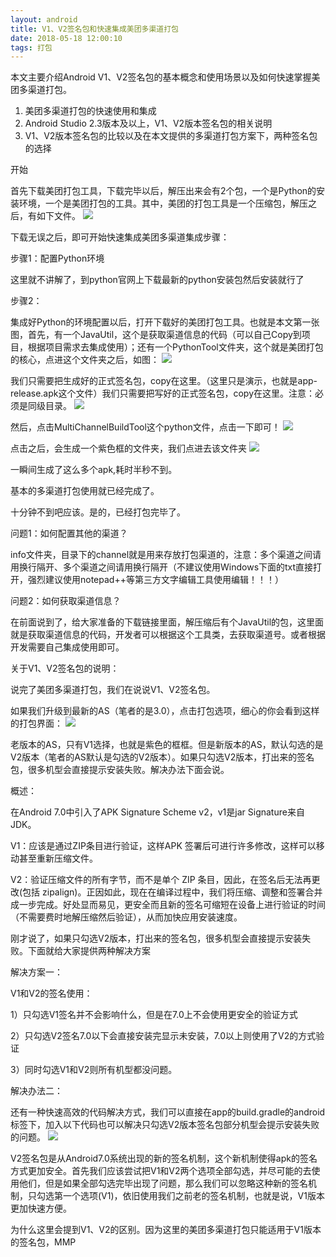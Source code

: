 ```yaml
---
layout: android
title: V1、V2签名包和快速集成美团多渠道打包
date: 2018-05-18 12:00:10
tags: 打包
---
```


本文主要介绍Android V1、V2签名包的基本概念和使用场景以及如何快速掌握美团多渠道打包。

1. 美团多渠道打包的快速使用和集成
2. Android Studio 2.3版本及以上，V1、V2版本签名包的相关说明
3. V1、V2版本签名包的比较以及在本文提供的多渠道打包方案下，两种签名包的选择

开始

首先下载美团打包工具，下载完毕以后，解压出来会有2个包，一个是Python的安装环境，一个是美团打包的工具。其中，美团的打包工具是一个压缩包，解压之后，有如下文件。
![](1.jpg)

下载无误之后，即可开始快速集成美团多渠道集成步骤：

步骤1：配置Python环境

这里就不讲解了，到python官网上下载最新的python安装包然后安装就行了

步骤2：

集成好Python的环境配置以后，打开下载好的美团打包工具。也就是本文第一张图，首先，有一个JavaUtil，这个是获取渠道信息的代码（可以自己Copy到项目，根据项目需求去集成使用）；还有一个PythonTool文件夹，这个就是美团打包的核心，点进这个文件夹之后，如图：
![](2.webp)

我们只需要把生成好的正式签名包，copy在这里。（这里只是演示，也就是app-release.apk这个文件）我们只需要把写好的正式签名包，copy在这里。注意：必须是同级目录。
![](3.webp)

然后，点击MultiChannelBuildTool这个python文件，点击一下即可！
![](4.webp)

点击之后，会生成一个紫色框的文件夹，我们点进去该文件夹
![](5.webp)

一瞬间生成了这么多个apk,耗时半秒不到。

基本的多渠道打包使用就已经完成了。

十分钟不到吧应该。是的，已经打包完毕了。

问题1：如何配置其他的渠道？

info文件夹，目录下的channel就是用来存放打包渠道的，注意：多个渠道之间请用换行隔开、多个渠道之间请用换行隔开（不建议使用Windows下面的txt直接打开，强烈建议使用notepad++等第三方文字编辑工具使用编辑！！！）

问题2：如何获取渠道信息？

在前面说到了，给大家准备的下载链接里面，解压缩后有个JavaUtil的包，这里面就是获取渠道信息的代码，开发者可以根据这个工具类，去获取渠道号。或者根据开发需要自己集成使用即可。

关于V1、V2签名包的说明：

说完了美团多渠道打包，我们在说说V1、V2签名包。

如果我们升级到最新的AS（笔者的是3.0），点击打包选项，细心的你会看到这样的打包界面：
![](6.webp)

老版本的AS，只有V1选择，也就是紫色的框框。但是新版本的AS，默认勾选的是V2版本（笔者的AS默认是勾选的V2版本）。如果只勾选V2版本，打出来的签名包，很多机型会直接提示安装失败。解决办法下面会说。

概述：

在Android 7.0中引入了APK Signature Scheme v2，v1是jar Signature来自JDK。

V1：应该是通过ZIP条目进行验证，这样APK 签署后可进行许多修改，这样可以移动甚至重新压缩文件。

V2：验证压缩文件的所有字节，而不是单个 ZIP 条目，因此，在签名后无法再更改(包括 zipalign)。正因如此，现在在编译过程中，我们将压缩、调整和签署合并成一步完成。好处显而易见，更安全而且新的签名可缩短在设备上进行验证的时间（不需要费时地解压缩然后验证），从而加快应用安装速度。

刚才说了，如果只勾选V2版本，打出来的签名包，很多机型会直接提示安装失败。下面就给大家提供两种解决方案

解决方案一：

V1和V2的签名使用：

1）只勾选V1签名并不会影响什么，但是在7.0上不会使用更安全的验证方式

2）只勾选V2签名7.0以下会直接安装完显示未安装，7.0以上则使用了V2的方式验证

3）同时勾选V1和V2则所有机型都没问题。

解决办法二：

还有一种快速高效的代码解决方式，我们可以直接在app的build.gradle的android标签下，加入以下代码也可以解决只勾选V2版本签名包部分机型会提示安装失败的问题。
![](7.webp)

V2签名包是从Android7.0系统出现的新的签名机制，这个新机制使得apk的签名方式更加安全。首先我们应该尝试把V1和V2两个选项全部勾选，并尽可能的去使用他们，但是如果全部勾选完毕出现了问题，那么我们可以忽略这种新的签名机制，只勾选第一个选项(V1)，依旧使用我们之前老的签名机制，也就是说，V1版本更加快速方便。

为什么这里会提到V1、V2的区别。因为这里的美团多渠道打包只能适用于V1版本的签名包，MMP